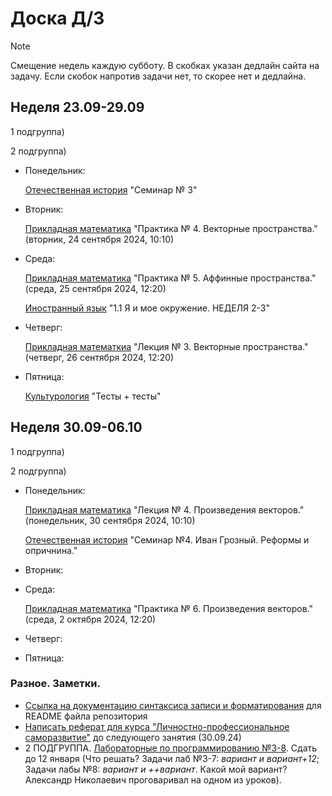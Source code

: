 # Доска Д/З

> [!NOTE]
> Смещение недель каждую субботу. В скобках указан дедлайн сайта на задачу. Если скобок напротив задачи нет, то скорее нет и дедлайна.


## Неделя 23.09-29.09

1 подгруппа)


2 подгруппа)
- Понедельник:

  [Отечественная история](https://newlms.magtu.ru/course/section.php?id=2063234) "Семинар № 3"

- Вторник:

  [Прикладная математика](https://newlms.magtu.ru/mod/assign/view.php?id=1605526) "Практика № 4. Векторные пространства." (вторник, 24 сентября 2024, 10:10)

- Среда:

  [Прикладная математика](https://newlms.magtu.ru/mod/assign/view.php?id=1605595) "Практика № 5. Аффинные пространства." (среда, 25 сентября 2024, 12:20)
  
  [Иностранный язык](https://newlms.magtu.ru/course/section.php?id=1938207) "1.1 Я и мое окружение. НЕДЕЛЯ 2-3"
  
- Четверг:
  
  [Прикладная математкиа](https://newlms.magtu.ru/mod/assign/view.php?id=1605458) "Лекция № 3. Векторные пространства." (четверг, 26 сентября 2024, 12:20)

- Пятница:

  [Культурология](https://newlms.magtu.ru/course/view.php?id=71604) "Тесты + тесты"

## Неделя 30.09-06.10

1 подгруппа)

2 подгруппа)
- Понедельник:

  [Прикладная математика](https://newlms.magtu.ru/mod/assign/view.php?id=1605459) "Лекция № 4. Произведения векторов." (понедельник, 30 сентября 2024, 10:10)

  [Отечественная история](https://newlms.magtu.ru/course/section.php?id=2063235) "Семинар №4. Иван Грозный. Реформы и опричнина."
  
- Вторник: 
- Среда:

  [Прикладная математика](https://newlms.magtu.ru/mod/assign/view.php?id=1605596) "Практика № 6. Произведения векторов." (среда, 2 октября 2024, 12:20)
  
- Четверг:
- Пятница:

### Разное. Заметки.

- [Ссылка на документацию синтаксиса записи и форматирования](https://docs.github.com/ru/get-started/writing-on-github/getting-started-with-writing-and-formatting-on-github/basic-writing-and-formatting-syntax#headings) для README файла репозитория
- [Написать реферат для курса "Личностно-профессиональное саморазвитие"](https://newlms.magtu.ru/course/view.php?id=83731) до следующего занятия (30.09.24)
- 2 ПОДГРУППА. [Лабораторные по программированию №3-8](https://newlms.magtu.ru/course/section.php?id=669747). Сдать до 12 января (Что решать? Задачи лаб №3-7: *вариант и вариант+12*; Задачи лабы №8: *вариант и ++вариант*. Какой мой вариант? Александр Николаевич проговаривал на одном из уроков).
